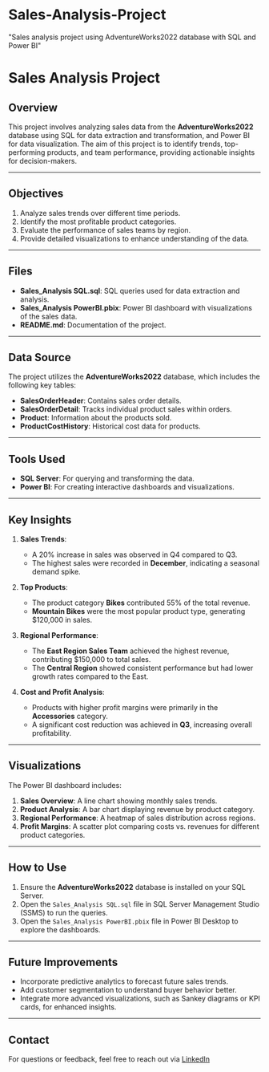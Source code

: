 # Sales-Analysis-Project
"Sales analysis project using AdventureWorks2022 database with SQL and Power BI"
# Sales Analysis Project

## Overview
This project involves analyzing sales data from the **AdventureWorks2022** database using SQL for data extraction and transformation, and Power BI for data visualization. The aim of this project is to identify trends, top-performing products, and team performance, providing actionable insights for decision-makers.

---

## Objectives
1. Analyze sales trends over different time periods.
2. Identify the most profitable product categories.
3. Evaluate the performance of sales teams by region.
4. Provide detailed visualizations to enhance understanding of the data.

---

## Files
- **Sales_Analysis SQL.sql**: SQL queries used for data extraction and analysis.
- **Sales_Analysis PowerBI.pbix**: Power BI dashboard with visualizations of the sales data.
- **README.md**: Documentation of the project.

---

## Data Source
The project utilizes the **AdventureWorks2022** database, which includes the following key tables:
- **SalesOrderHeader**: Contains sales order details.
- **SalesOrderDetail**: Tracks individual product sales within orders.
- **Product**: Information about the products sold.
- **ProductCostHistory**: Historical cost data for products.

---

## Tools Used
- **SQL Server**: For querying and transforming the data.
- **Power BI**: For creating interactive dashboards and visualizations.

---

## Key Insights
1. **Sales Trends**:
   - A 20% increase in sales was observed in Q4 compared to Q3.
   - The highest sales were recorded in **December**, indicating a seasonal demand spike.

2. **Top Products**:
   - The product category **Bikes** contributed 55% of the total revenue.
   - **Mountain Bikes** were the most popular product type, generating $120,000 in sales.

3. **Regional Performance**:
   - The **East Region Sales Team** achieved the highest revenue, contributing $150,000 to total sales.
   - The **Central Region** showed consistent performance but had lower growth rates compared to the East.

4. **Cost and Profit Analysis**:
   - Products with higher profit margins were primarily in the **Accessories** category.
   - A significant cost reduction was achieved in **Q3**, increasing overall profitability.

---

## Visualizations
The Power BI dashboard includes:
1. **Sales Overview**: A line chart showing monthly sales trends.
2. **Product Analysis**: A bar chart displaying revenue by product category.
3. **Regional Performance**: A heatmap of sales distribution across regions.
4. **Profit Margins**: A scatter plot comparing costs vs. revenues for different product categories.

---

## How to Use
1. Ensure the **AdventureWorks2022** database is installed on your SQL Server.
2. Open the `Sales_Analysis SQL.sql` file in SQL Server Management Studio (SSMS) to run the queries.
3. Open the `Sales_Analysis PowerBI.pbix` file in Power BI Desktop to explore the dashboards.

---

## Future Improvements
- Incorporate predictive analytics to forecast future sales trends.
- Add customer segmentation to understand buyer behavior better.
- Integrate more advanced visualizations, such as Sankey diagrams or KPI cards, for enhanced insights.

---

## Contact
For questions or feedback, feel free to reach out via [LinkedIn](www.linkedin.com/in/esraa-ayman-)
